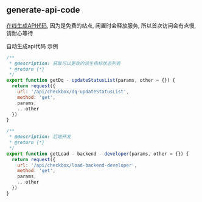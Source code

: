 ## generate-api-code

[在线生成API代码](https://generate-api-code.onrender.com), 因为是免费的站点, 闲置时会释放服务, 所以首次访问会有点慢, 请耐心等待

自动生成api代码 示例

```js
/**
 * @description: 获取可以更改的派生指标状态列表
 * @return {*}
 */
export function getDq - updateStatusList(params, other = {}) {
  return request({
    url: '/api/checkbox/dq-updateStatusList',
    method: 'get',
    params,
    ...other
  })
}

/**
 * @description: 后端开发
 * @return {*}
 */
export function getLoad - backend - developer(params, other = {}) {
  return request({
    url: '/api/checkbox/load-backend-developer',
    method: 'get',
    params,
    ...other
  })
}
```

